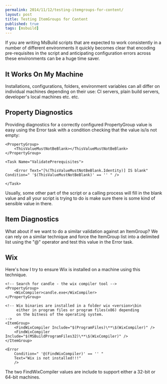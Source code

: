 ```yaml
---
permalink: 2014/11/12/testing-itemgroups-for-content/
layout: post
title: Testing ItemGroups for Content
published: true
tags: [msbuild]
---
```


If you are writing MsBuild scripts that are expected to work consistently
in a number of different environments it quickly becomes clear that
encoding pre-requisites in the script and anticipating configuration errors
across these environments can be a huge time saver.

## It Works On My Machine

Installations, configurations, folders, environment variables can all differ on
individual machines depending on their use: CI servers, plain build servers,
developer's local machines etc. etc.

## Property Diagnostics

Providing diagnostics for a correctly configured PropertyGroup value is easy using the
Error task with a condition checking that the value is/is not empty:

    <PropertyGroup>
    	<ThisValueMustNotBeBlank></ThisValueMustNotBeBlank>
    </PropertyGroup>

    <Task Name="ValidatePrerequisites">

    	<Error Text="[%(ThisValueMustNotBeBlank.Identity)] IS blank" Condition=" '$(ThisValueMustNotBeBlank)' == '' " />

    </Task>

Usually, some other part of the script or a calling process will fill in the blank
value and all your script is trying to do is make sure there is some kind of sensible
value in there.

## Item Diagnostics

What about if we want to do a similar validation against an ItemGroup? We can
rely on a similar technique and force the ItemGroup list into a delimited
list using the "@" operator and test this value in the Error task.

## Wix

Here's how I try to ensure Wix is installed on a machine using this technique.

    <!-- Search for candle - the wix compiler tool -->
    <PropertyGroup>
    	<WixCompiler>candle.exe</WixCompiler>
    </PropertyGroup>

    <!-- Wix binaries are installed in a folder wix <version>\bin
    	 either in program files or program files(x86) depending
    	 on the bitness of the operating system.
    -->
    <ItemGroup>
    	<FindWixCompiler Include="$(ProgramFiles)\**\$(WixCompiler)" />
    	<FindWixCompiler Include="$(MSBuildProgramFiles32)\**\$(WixCompiler)" />
    </ItemGroup>

    <Error
    	Condition=" '@(FindWixCompiler)' == '' "
    	Text="Wix is not installed!!!"
    	/>

The two FindWixCompiler values are include to support either a 32-bit or 64-bit machines.
